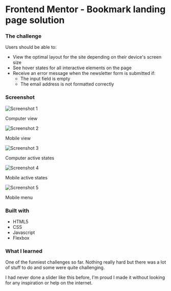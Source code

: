 # Frontend Mentor - Bookmark landing page solution
  

### The challenge

Users should be able to:

- View the optimal layout for the site depending on their device's screen size
- See hover states for all interactive elements on the page
- Receive an error message when the newsletter form is submitted if:
  - The input field is empty
  - The email address is not formatted correctly


### Screenshot

![Screenshot 1](./cap1.png)

Computer view

![Screenshot 2](./cap2.png)

Mobile view

![Screenshot 3](./cap4.png)

Computer active states

![Screenshot 4](./cap3.png)

Mobile active states

![Screenshot 5](./wait.png)

Mobile menu


### Built with

- HTML5
- CSS
- Javascript
- Flexbox


### What I learned

One of the funniest challenges so far.
Nothing really hard but there was a lot of stuff to do and some were quite challenging.

I had never done a slider like this before, I'm proud I made it without looking for any inspiration or help on the internet.
